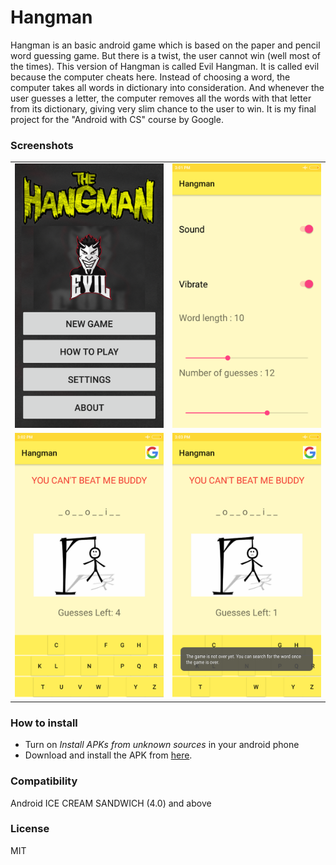 # Hangman
Hangman is an basic android game which is based on the paper and pencil word guessing game. But there is a twist, the user cannot win (well most of the times). This version of Hangman is called Evil Hangman. It is called evil because the computer cheats here. Instead of choosing a word, the computer takes all words in dictionary into consideration. And whenever the user guesses a letter, the computer removes all the words with that letter from its dictionary, giving very slim chance to the user to win.
It is my final project for the "Android with CS" course by Google.

### Screenshots
<table>
    <tr>
        <td><img src="/docs/screenshots/ss_1.png"></td>
        <td><img src="/docs/screenshots/ss_2.png"></td>
    </tr>
    <tr>
        <td><img src="/docs/screenshots/ss_3.png"></td>
        <td><img src="/docs/screenshots/ss_4.png"></td>
    </tr>
</table>

### How to install
- Turn on _Install APKs from unknown sources_ in your android phone
- Download and install the APK from [here](app/app-release.apk).

### Compatibility 

Android ICE CREAM SANDWICH (4.0) and above

### License
MIT

